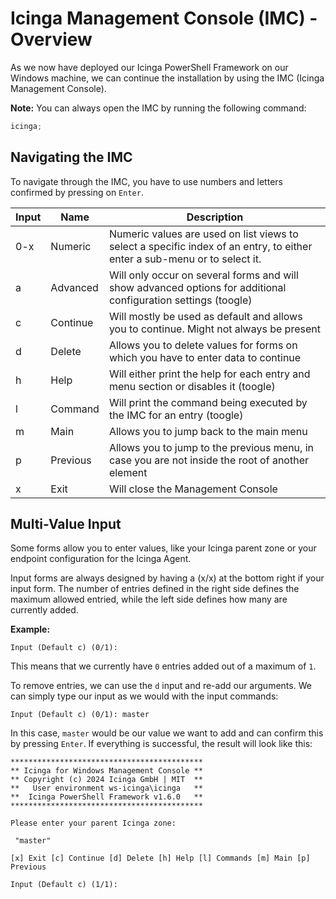# Icinga Management Console (IMC) - Overview

As we now have deployed our Icinga PowerShell Framework on our Windows machine, we can continue the installation by using the IMC (Icinga Management Console).

**Note:** You can always open the IMC by running the following command:

```powershell
icinga;
```

## Navigating the IMC

To navigate through the IMC, you have to use numbers and letters confirmed by pressing on `Enter`.

| Input | Name     | Description |
| ---   | ---      | ---         |
| 0-x   | Numeric  | Numeric values are used on list views to select a specific index of an entry, to either enter a sub-menu or to select it. |
| a     | Advanced | Will only occur on several forms and will show advanced options for additional configuration settings (toogle) |
| c     | Continue | Will mostly be used as default and allows you to continue. Might not always be present |
| d     | Delete   | Allows you to delete values for forms on which you have to enter data to continue |
| h     | Help     | Will either print the help for each entry and menu section or disables it (toogle) |
| l     | Command  | Will print the command being executed by the IMC for an entry (toogle) |
| m     | Main     | Allows you to jump back to the main menu |
| p     | Previous | Allows you to jump to the previous menu, in case you are not inside the root of another element |
| x     | Exit     | Will close the Management Console |

## Multi-Value Input

Some forms allow you to enter values, like your Icinga parent zone or your endpoint configuration for the Icinga Agent.

Input forms are always designed by having a (x/x) at the bottom right if your input form. The number of entries defined in the right side defines the maximum allowed entried, while the left side defines how many are currently added.

**Example:**

```text
Input (Default c) (0/1):
```

This means that we currently have `0` entries added out of a maximum of `1`.

To remove entries, we can use the `d` input and re-add our arguments. We can simply type our input as we would with the input commands:

```text
Input (Default c) (0/1): master
```

In this case, `master` would be our value we want to add and can confirm this by pressing `Enter`. If everything is successful, the result will look like this:

```text
*******************************************
** Icinga for Windows Management Console **
** Copyright (c) 2024 Icinga GmbH | MIT  **
**   User environment ws-icinga\icinga   **
**  Icinga PowerShell Framework v1.6.0   **
*******************************************

Please enter your parent Icinga zone:

 "master"

[x] Exit [c] Continue [d] Delete [h] Help [l] Commands [m] Main [p] Previous

Input (Default c) (1/1):
```

